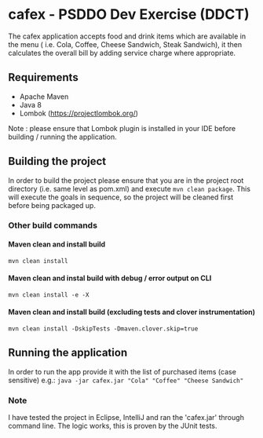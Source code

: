 # cafex - PSDDO Dev Exercise (DDCT)

The cafex application accepts food and drink items which are available in the menu ( i.e. Cola, Coffee, Cheese Sandwich, Steak Sandwich), it then calculates the overall bill by adding service charge where appropriate. 

## Requirements
* Apache Maven 
* Java 8
* Lombok (https://projectlombok.org/)
  
Note : please ensure that Lombok plugin is installed in your IDE before building / running the application.

## Building the project
In order to build the project please ensure that you are in the project root directory (i.e. same level as pom.xml) and execute `mvn clean package`. This will execute the goals in sequence, so the project will be cleaned first before being packaged up.

### Other build commands

#### Maven clean and install build
`mvn clean install`

#### Maven clean and instal build with debug / error output on CLI
`mvn clean install -e -X`

#### Maven clean and install build (excluding tests and clover instrumentation)
`mvn clean install -DskipTests -Dmaven.clover.skip=true`

## Running the application
In order to run the app provide it with the list of purchased items (case sensitive) e.g.:
`java -jar cafex.jar "Cola" "Coffee" "Cheese Sandwich"`

### Note
I have tested the project in Eclipse, IntelliJ and ran the 'cafex.jar' through command line. The logic works, this is proven by the JUnit tests.
